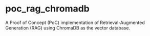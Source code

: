 # poc_rag_chromadb
A Proof of Concept (PoC) implementation of Retrieval-Augmented Generation (RAG) using ChromaDB as the vector database. 
